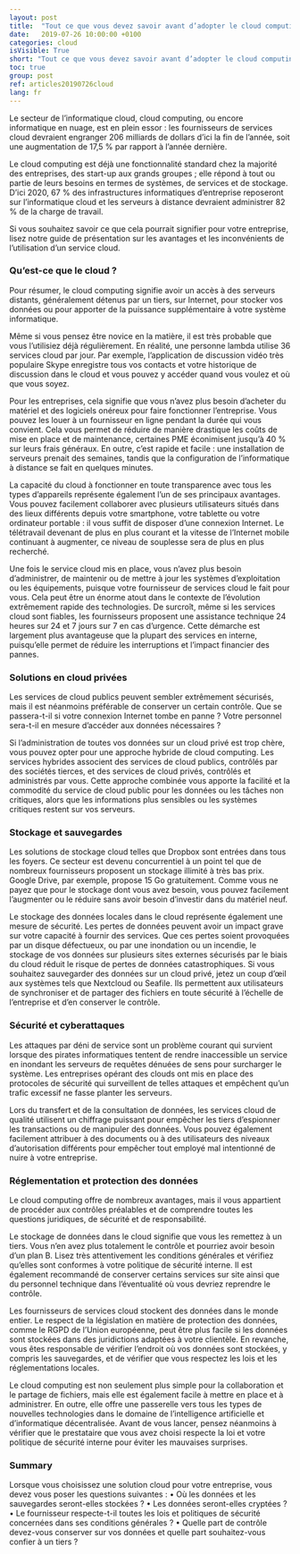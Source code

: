 ```yaml
---
layout: post
title:  "Tout ce que vous devez savoir avant d’adopter le cloud computing"
date:   2019-07-26 10:00:00 +0100
categories: cloud
isVisible: True
short: "Tout ce que vous devez savoir avant d’adopter le cloud computing"
toc: true
group: post
ref: articles20190726cloud
lang: fr
---
```

Le secteur de l’informatique cloud, cloud computing, ou encore informatique en nuage, est en plein essor : les fournisseurs de services cloud devraient engranger 206 milliards de dollars d’ici la fin de l’année, soit une augmentation de 17,5 % par rapport à l’année dernière.

Le cloud computing est déjà une fonctionnalité standard chez la majorité des entreprises, des start-up aux grands groupes ; elle répond à tout ou partie de leurs besoins en termes de systèmes, de services et de stockage. D’ici 2020, 67 % des infrastructures informatiques d’entreprise reposeront sur l’informatique cloud et les serveurs à distance devraient administrer 82 % de la charge de travail.

Si vous souhaitez savoir ce que cela pourrait signifier pour votre entreprise, lisez notre guide de présentation sur les avantages et les inconvénients de l’utilisation d’un service cloud.

### Qu’est-ce que le cloud ?

Pour résumer, le cloud computing signifie avoir un accès à des serveurs distants, généralement détenus par un tiers, sur Internet, pour stocker vos données ou pour apporter de la puissance supplémentaire à votre système informatique.

Même si vous pensez être novice en la matière, il est très probable que vous l’utilisiez déjà régulièrement. En réalité, une personne lambda utilise 36 services  cloud par jour. Par exemple, l’application de discussion vidéo très populaire Skype enregistre tous vos contacts et votre historique de discussion dans le cloud et vous pouvez y accéder quand vous voulez et où que vous soyez.

Pour les entreprises, cela signifie que vous n’avez plus besoin d’acheter du matériel et des logiciels onéreux pour faire fonctionner l’entreprise. Vous pouvez les louer à un fournisseur en ligne pendant la durée qui vous convient. Cela vous permet de réduire de manière drastique les coûts de mise en place et de maintenance, certaines PME éconimisent jusqu’à 40 % sur leurs frais généraux. En outre, c’est rapide et facile : une installation de serveurs prenait des semaines, tandis que la configuration de l’informatique à distance se fait en quelques minutes.

La capacité du cloud à fonctionner en toute transparence avec tous les types d’appareils représente également l’un de ses principaux avantages. Vous pouvez facilement collaborer avec plusieurs utilisateurs situés dans des lieux différents depuis votre smartphone, votre tablette ou votre ordinateur portable : il vous suffit de disposer d’une connexion Internet. Le télétravail devenant de plus en plus courant et la vitesse de l’Internet mobile continuant à augmenter, ce niveau de souplesse sera de plus en plus recherché.

Une fois le service cloud mis en place, vous n’avez plus besoin d’administrer, de maintenir ou de mettre à jour les systèmes d’exploitation ou les équipements, puisque votre fournisseur de services cloud le fait pour vous. Cela peut être un énorme atout dans le contexte de l’évolution extrêmement rapide des technologies. De surcroît, même si les services cloud sont fiables, les fournisseurs proposent une assistance technique 24 heures sur 24 et 7 jours sur 7 en cas d’urgence. Cette démarche est largement plus avantageuse que la plupart des services en interne, puisqu’elle permet de réduire les interruptions et l’impact financier des pannes.

### Solutions en cloud privées

Les services de cloud publics peuvent sembler extrêmement sécurisés, mais il est néanmoins préférable de conserver un certain contrôle. Que se passera-t-il si votre connexion Internet tombe en panne ? Votre personnel sera-t-il en mesure d’accéder aux données nécessaires ?

Si l’administration de toutes vos données sur un cloud privé est trop chère, vous pouvez opter pour une approche hybride de cloud computing. Les services hybrides associent des services de cloud publics, contrôlés par des sociétés tierces, et des services de cloud privés, contrôlés et administrés par vous. Cette approche combinée vous apporte la facilité et la commodité du service de cloud public pour les données ou les tâches non critiques, alors que les informations plus sensibles ou les systèmes critiques restent sur vos serveurs.

### Stockage et sauvegardes

Les solutions de stockage cloud telles que Dropbox sont entrées dans tous les foyers. Ce secteur est devenu concurrentiel à un point tel que de nombreux fournisseurs proposent un stockage illimité à très bas prix. Google Drive, par exemple, propose 15 Go gratuitement. Comme vous ne payez que pour le stockage dont vous avez besoin, vous pouvez facilement l’augmenter ou le réduire sans avoir besoin d’investir dans du matériel neuf.

Le stockage des données locales dans le cloud représente également une mesure de sécurité. Les pertes de données peuvent avoir un impact grave sur votre capacité à fournir des services. Que ces pertes soient provoquées par un disque défectueux, ou par une inondation ou un incendie, le stockage de vos données sur plusieurs sites externes sécurisés par le biais du cloud réduit le risque de pertes de données catastrophiques. Si vous souhaitez sauvegarder des données sur un cloud privé, jetez un coup d’œil aux systèmes tels que Nextcloud ou Seafile. Ils permettent aux utilisateurs de synchroniser et de partager des fichiers en toute sécurité à l’échelle de l’entreprise et d’en conserver le contrôle.

### Sécurité et cyberattaques

Les attaques par déni de service sont un problème courant qui survient lorsque des pirates informatiques tentent de rendre inaccessible un service en inondant les serveurs de requêtes dénuées de sens pour surcharger le système. Les entreprises opérant des clouds ont mis en place des protocoles de sécurité qui surveillent de telles attaques et empêchent qu’un trafic excessif ne fasse planter les serveurs.   

Lors du transfert et de la consultation de données, les services cloud de qualité utilisent un chiffrage puissant pour empêcher les tiers d’espionner les transactions ou de manipuler des données. Vous pouvez également facilement attribuer à des documents ou à des utilisateurs des niveaux d’autorisation différents pour empêcher tout employé mal intentionné de nuire à votre entreprise.

### Réglementation et protection des données

Le cloud computing offre de nombreux avantages, mais il vous appartient de procéder aux contrôles préalables et de comprendre toutes les questions juridiques, de sécurité et de responsabilité.

Le stockage de données dans le cloud signifie que vous les remettez à un tiers. Vous n’en avez plus totalement le contrôle et pourriez avoir besoin d’un plan B. Lisez très attentivement les conditions générales et vérifiez qu’elles sont conformes à votre politique de sécurité interne. Il est également recommandé de conserver certains services sur site ainsi que du personnel technique dans l’éventualité où vous devriez reprendre le contrôle.

Les fournisseurs de services cloud stockent des données dans le monde entier. Le respect de la législation en matière de protection des données, comme le RGPD de l’Union européenne, peut être plus facile si les données sont stockées dans des juridictions adaptées à votre clientèle. En revanche, vous êtes responsable de vérifier l’endroit où vos données sont stockées, y compris les sauvegardes, et de vérifier que vous respectez les lois et les réglementations locales.

Le cloud computing est non seulement plus simple pour la collaboration et le partage de fichiers, mais elle est également facile à mettre en place et à administrer. En outre, elle offre une passerelle vers tous les types de nouvelles technologies dans le domaine de l’intelligence artificielle et d’informatique décentralisée. Avant de vous lancer, pensez néanmoins à vérifier que le prestataire que vous avez choisi respecte la loi et votre politique de sécurité interne pour éviter les mauvaises surprises.

### Summary

Lorsque vous choisissez une solution cloud pour votre entreprise, vous devez vous poser les questions suivantes :
•	Où les données et les sauvegardes seront-elles stockées ?
•	Les données seront-elles cryptées ?
•	Le fournisseur respecte-t-il toutes les lois et politiques de sécurité concernées dans ses conditions générales ?
•	Quelle part de contrôle devez-vous conserver sur vos données et quelle part souhaitez-vous confier à un tiers ?
